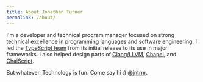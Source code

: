 ```yaml
---
title: About Jonathan Turner
permalink: /about/
---
```


I'm a developer and technical program manager focused on strong technical excellence in programming languages and software engineering.  I led the <a href="http://typescriptlang.org">TypeScript team</a> from its initial release to its use in major frameworks. I also helped design parts of <a href="http://clang.llvm.org">Clang/LLVM</a>, <a href="http://chapel.cray.com/">Chapel</a>, and <a href="http://chaiscript.com">ChaiScript</a>.

But whatever.  Technology is fun.  Come say hi :)  [@jntrnr](https://twitter.com/jntrnr).

